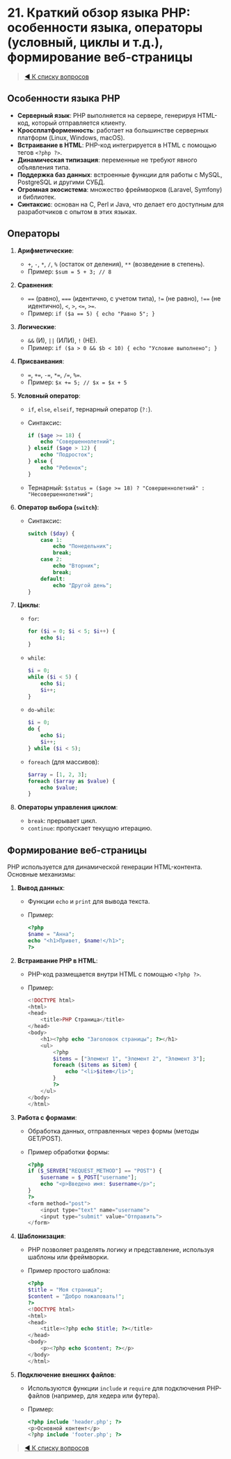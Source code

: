 # 21. Краткий обзор языка PHP: особенности языка, операторы (условный, циклы и т.д.), формирование веб-страницы

> [◀️ К списку вопросов](../README.md#вопросы)

## Особенности языка PHP

- **Серверный язык**: PHP выполняется на сервере, генерируя HTML-код, который отправляется клиенту.
- **Кроссплатформенность**: работает на большинстве серверных платформ (Linux, Windows, macOS).
- **Встраивание в HTML**: PHP-код интегрируется в HTML с помощью тегов `<?php ?>`.
- **Динамическая типизация**: переменные не требуют явного объявления типа.
- **Поддержка баз данных**: встроенные функции для работы с MySQL, PostgreSQL и другими СУБД.
- **Огромная экосистема**: множество фреймворков (Laravel, Symfony) и библиотек.
- **Синтаксис**: основан на C, Perl и Java, что делает его доступным для разработчиков с опытом в этих языках.

## Операторы

1. **Арифметические**:
   - `+`, `-`, `*`, `/`, `%` (остаток от деления), `**` (возведение в степень).
   - Пример: `$sum = 5 + 3; // 8`

2. **Сравнения**:
   - `==` (равно), `===` (идентично, с учетом типа), `!=` (не равно), `!==` (не идентично), `<`, `>`, `<=`, `>=`.
   - Пример: `if ($a == 5) { echo "Равно 5"; }`

3. **Логические**:
   - `&&` (И), `||` (ИЛИ), `!` (НЕ).
   - Пример: `if ($a > 0 && $b < 10) { echo "Условие выполнено"; }`

4. **Присваивания**:
   - `=`, `+=`, `-=`, `*=`, `/=`, `%=`.
   - Пример: `$x += 5; // $x = $x + 5`

5. **Условный оператор**:
   - `if`, `else`, `elseif`, тернарный оператор (`?:`).
   - Синтаксис:

     ```php
     if ($age >= 18) {
         echo "Совершеннолетний";
     } elseif ($age > 12) {
         echo "Подросток";
     } else {
         echo "Ребенок";
     }
     ```

   - Тернарный: `$status = ($age >= 18) ? "Совершеннолетний" : "Несовершеннолетний";`

6. **Оператор выбора (`switch`)**:
   - Синтаксис:

     ```php
     switch ($day) {
         case 1:
             echo "Понедельник";
             break;
         case 2:
             echo "Вторник";
             break;
         default:
             echo "Другой день";
     }
     ```

7. **Циклы**:
   - `for`:

     ```php
     for ($i = 0; $i < 5; $i++) {
         echo $i;
     }
     ```

   - `while`:

     ```php
     $i = 0;
     while ($i < 5) {
         echo $i;
         $i++;
     }
     ```

   - `do-while`:

     ```php
     $i = 0;
     do {
         echo $i;
         $i++;
     } while ($i < 5);
     ```

   - `foreach` (для массивов):

     ```php
     $array = [1, 2, 3];
     foreach ($array as $value) {
         echo $value;
     }
     ```

8. **Операторы управления циклом**:
   - `break`: прерывает цикл.
   - `continue`: пропускает текущую итерацию.

## Формирование веб-страницы

PHP используется для динамической генерации HTML-контента. Основные механизмы:

1. **Вывод данных**:
   - Функции `echo` и `print` для вывода текста.
   - Пример:

     ```php
     <?php
     $name = "Анна";
     echo "<h1>Привет, $name!</h1>";
     ?>
     ```

2. **Встраивание PHP в HTML**:
   - PHP-код размещается внутри HTML с помощью `<?php ?>`.
   - Пример:

     ```php
     <!DOCTYPE html>
     <html>
     <head>
         <title>PHP Страница</title>
     </head>
     <body>
         <h1><?php echo "Заголовок страницы"; ?></h1>
         <ul>
             <?php
             $items = ["Элемент 1", "Элемент 2", "Элемент 3"];
             foreach ($items as $item) {
                 echo "<li>$item</li>";
             }
             ?>
         </ul>
     </body>
     </html>
     ```

3. **Работа с формами**:
   - Обработка данных, отправленных через формы (методы GET/POST).
   - Пример обработки формы:

     ```php
     <?php
     if ($_SERVER["REQUEST_METHOD"] == "POST") {
         $username = $_POST["username"];
         echo "<p>Введено имя: $username</p>";
     }
     ?>
     <form method="post">
         <input type="text" name="username">
         <input type="submit" value="Отправить">
     </form>
     ```

4. **Шаблонизация**:
   - PHP позволяет разделять логику и представление, используя шаблоны или фреймворки.
   - Пример простого шаблона:

     ```php
     <?php
     $title = "Моя страница";
     $content = "Добро пожаловать!";
     ?>
     <!DOCTYPE html>
     <html>
     <head>
         <title><?php echo $title; ?></title>
     </head>
     <body>
         <p><?php echo $content; ?></p>
     </body>
     </html>
     ```

5. **Подключение внешних файлов**:
   - Используются функции `include` и `require` для подключения PHP-файлов (например, для хедера или футера).
   - Пример:

     ```php
     <?php include 'header.php'; ?>
     <p>Основной контент</p>
     <?php include 'footer.php'; ?>
     ```

> [◀️ К списку вопросов](../README.md#вопросы)
